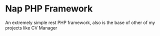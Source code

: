 # Nap PHP Framework

An extremely simple rest PHP framework, also is the base of other of my projects like CV Manager
